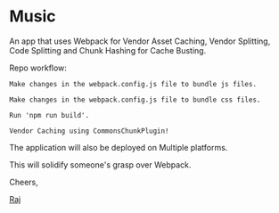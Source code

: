 # Music

An app that uses Webpack for Vendor Asset Caching, Vendor Splitting, Code Splitting and Chunk Hashing for Cache Busting.

Repo workflow:

`Make changes in the webpack.config.js file to bundle js files.`

`Make changes in the webpack.config.js file to bundle css files.`

`Run 'npm run build'.`

`Vendor Caching using CommonsChunkPlugin!`

The application will also be deployed on Multiple platforms.

This will solidify someone's grasp over Webpack.

Cheers,

[Raj](https://twitter.com/rja907)
